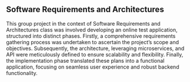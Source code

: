 ## Software Requirements and Architectures

This group project in the context of Software Requirements and Architectures class was involved developing an online test application, structured into distinct phases. Firstly, a comprehensive requirements gathering process was undertaken to ascertain the project’s scope and objectives. Subsequently, the architecture, leveraging microservices, and API were meticulously defined to ensure scalability and flexibility. Finally, the implementation phase translated these plans into a functional application, focusing on seamless user experience and robust backend functionality.

